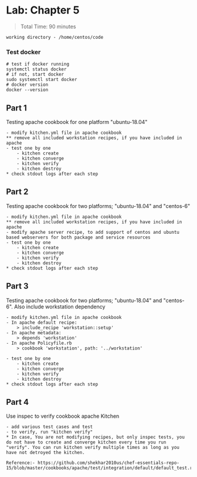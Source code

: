 # Lab: Chapter 5

> Total Time: 90 minutes

`working directory - /home/centos/code`

### Test docker
```
# test if docker running
systemctl status docker
# if not, start docker
sudo systemctl start docker
# docker version
docker --version
```

## Part 1

Testing apache cookbook for one platform "ubuntu-18.04"

```
- modify kitchen.yml file in apache cookbook
** remove all included workstation recipes, if you have included in apache
- test one by one
	- kitchen create
	- kitchen converge
	- kitchen verify
	- kitchen destroy
* check stdout logs after each step
```

## Part 2

Testing apache cookbook for two platforms; "ubuntu-18.04" and "centos-6"

```
- modify kitchen.yml file in apache cookbook
** remove all included workstation recipes, if you have included in apache
- modify apache server recipe, to add support of centos and ubuntu based webservers for both package and service resources
- test one by one
	- kitchen create
	- kitchen converge
	- kitchen verify
	- kitchen destroy
* check stdout logs after each step
```


## Part 3

Testing apache cookbook for two platforms; "ubuntu-18.04" and "centos-6". Also include workstation dependency

```
- modify kitchen.yml file in apache cookbook
- In apache default recipe:
	> include_recipe 'workstation::setup'
- In apache metadata:
	> depends 'workstation'
- In apache Policyfile.rb
	> cookbook 'workstation', path: '../workstation'

- test one by one
	- kitchen create
	- kitchen converge
	- kitchen verify
	- kitchen destroy
* check stdout logs after each step
```


## Part 4

Use inspec to verify cookbook apache Kitchen

```
- add various test cases and test
- to verify, run "kitchen verify"
* In case, You are not modifying recipes, but only inspec tests, you do not have to create and converge kitchen every time you run "verify". You can run kitchen verify multiple times as long as you have not detroyed the kitchen.

Reference:- https://github.com/shekhar2010us/chef-essentials-repo-15/blob/master/cookbooks/apache/test/integration/default/default_test.rb
```